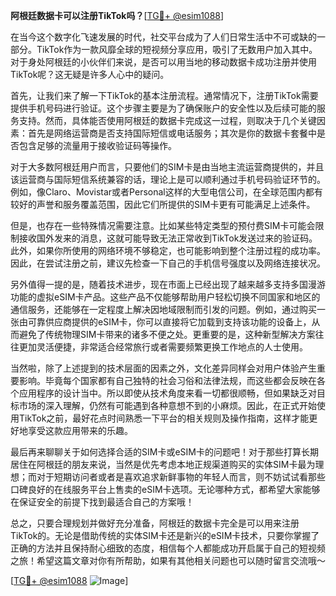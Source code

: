 **阿根廷数据卡可以注册TikTok吗？**[[TG💪+ @esim1088](https://t.me/s/esim1088)]

在当今这个数字化飞速发展的时代，社交平台成为了人们日常生活中不可或缺的一部分。TikTok作为一款风靡全球的短视频分享应用，吸引了无数用户加入其中。对于身处阿根廷的小伙伴们来说，是否可以用当地的移动数据卡成功注册并使用TikTok呢？这无疑是许多人心中的疑问。

首先，让我们来了解一下TikTok的基本注册流程。通常情况下，注册TikTok需要提供手机号码进行验证。这个步骤主要是为了确保账户的安全性以及后续可能的服务支持。然而，具体能否使用阿根廷的数据卡完成这一过程，则取决于几个关键因素：首先是网络运营商是否支持国际短信或电话服务；其次是你的数据卡套餐中是否包含足够的流量用于接收验证码等操作。

对于大多数阿根廷用户而言，只要他们的SIM卡是由当地主流运营商提供的，并且该运营商与国际短信系统兼容的话，理论上是可以顺利通过手机号码验证环节的。例如，像Claro、Movistar或者Personal这样的大型电信公司，在全球范围内都有较好的声誉和服务覆盖范围，因此它们所提供的SIM卡更有可能满足上述条件。

但是，也存在一些特殊情况需要注意。比如某些特定类型的预付费SIM卡可能会限制接收国外发来的消息，这就可能导致无法正常收到TikTok发送过来的验证码。此外，如果你所使用的网络环境不够稳定，也可能影响到整个注册过程的成功率。因此，在尝试注册之前，建议先检查一下自己的手机信号强度以及网络连接状况。

另外值得一提的是，随着技术进步，现在市面上已经出现了越来越多支持多国漫游功能的虚拟eSIM卡产品。这些产品不仅能够帮助用户轻松切换不同国家和地区的通信服务，还能够在一定程度上解决因地域限制而引发的问题。例如，通过购买一张由可靠供应商提供的eSIM卡，你可以直接将它加载到支持该功能的设备上，从而避免了传统物理SIM卡带来的诸多不便之处。更重要的是，这种新型解决方案往往更加灵活便捷，非常适合经常旅行或者需要频繁更换工作地点的人士使用。

当然啦，除了上述提到的技术层面的因素之外，文化差异同样会对用户体验产生重要影响。毕竟每个国家都有自己独特的社会习俗和法律法规，而这些都会反映在各个应用程序的设计当中。所以即使从技术角度来看一切都很顺畅，但如果缺乏对目标市场的深入理解，仍然有可能遇到各种意想不到的小麻烦。因此，在正式开始使用TikTok之前，最好花点时间熟悉一下平台的相关规则及操作指南，这样才能更好地享受这款应用带来的乐趣。

最后再来聊聊关于如何选择合适的SIM卡或eSIM卡的问题吧！对于那些打算长期居住在阿根廷的朋友来说，当然是优先考虑本地正规渠道购买的实体SIM卡最为理想；而对于短期访问者或者是喜欢追求新鲜事物的年轻人而言，则不妨试试看那些口碑良好的在线服务平台上售卖的eSIM卡选项。无论哪种方式，都希望大家能够在保证安全的前提下找到最适合自己的方案哦！

总之，只要合理规划并做好充分准备，阿根廷的数据卡完全是可以用来注册TikTok的。无论是借助传统的实体SIM卡还是新兴的eSIM卡技术，只要你掌握了正确的方法并且保持耐心细致的态度，相信每个人都能成功开启属于自己的短视频之旅！希望这篇文章对你有所帮助，如果有其他相关问题也可以随时留言交流哦～

[[TG💪+ @esim1088](https://t.me/s/esim1088) ![Image](https://i.postimg.cc/4NQfJmqS/Snipaste-2025-05-13-00-14-12.png)]